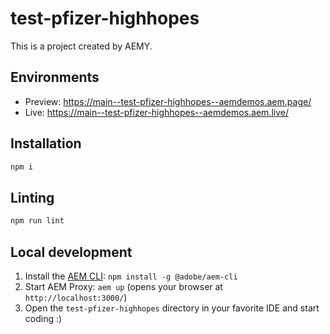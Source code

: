 # test-pfizer-highhopes

This is a project created by AEMY.

## Environments

- Preview: https://main--test-pfizer-highhopes--aemdemos.aem.page/
- Live: https://main--test-pfizer-highhopes--aemdemos.aem.live/

## Installation

```sh
npm i
```

## Linting

```sh
npm run lint
```

## Local development

1. Install the [AEM CLI](https://github.com/adobe/helix-cli): `npm install -g @adobe/aem-cli`
1. Start AEM Proxy: `aem up` (opens your browser at `http://localhost:3000/`)
1. Open the `test-pfizer-highhopes` directory in your favorite IDE and start coding :)